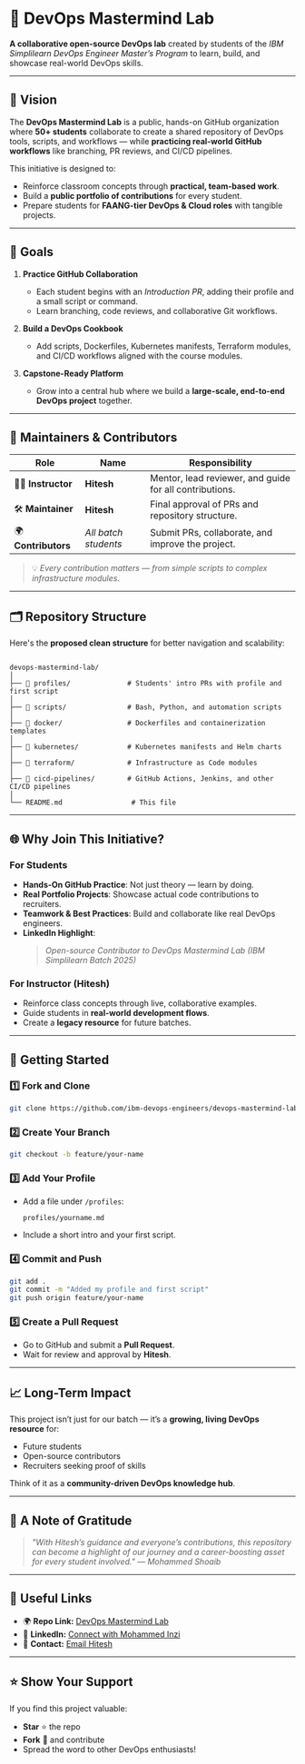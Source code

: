 # 🚀 DevOps Mastermind Lab

**A collaborative open-source DevOps lab** created by students of the *IBM Simplilearn DevOps Engineer Master’s Program* to learn, build, and showcase real-world DevOps skills.  

---

## 🌟 Vision

The **DevOps Mastermind Lab** is a public, hands-on GitHub organization where **50+ students** collaborate to create a shared repository of DevOps tools, scripts, and workflows — while **practicing real-world GitHub workflows** like branching, PR reviews, and CI/CD pipelines.

This initiative is designed to:
- Reinforce classroom concepts through **practical, team-based work**.
- Build a **public portfolio of contributions** for every student.
- Prepare students for **FAANG-tier DevOps & Cloud roles** with tangible projects.

---

## 🎯 Goals

1. **Practice GitHub Collaboration**  
   - Each student begins with an *Introduction PR*, adding their profile and a small script or command.
   - Learn branching, code reviews, and collaborative Git workflows.

2. **Build a DevOps Cookbook**  
   - Add scripts, Dockerfiles, Kubernetes manifests, Terraform modules, and CI/CD workflows aligned with the course modules.

3. **Capstone-Ready Platform**  
   - Grow into a central hub where we build a **large-scale, end-to-end DevOps project** together.

---

## 👥 Maintainers & Contributors

| Role       | Name          | Responsibility |
|------------|---------------|----------------|
| 👨‍🏫 **Instructor** | **Hitesh**       | Mentor, lead reviewer, and guide for all contributions. |
| 🛠️ **Maintainer** | **Hitesh**       | Final approval of PRs and repository structure. |
| 🌍 **Contributors** | *All batch students* | Submit PRs, collaborate, and improve the project. |

> 💡 *Every contribution matters — from simple scripts to complex infrastructure modules.*

---

## 🗂️ Repository Structure

Here's the **proposed clean structure** for better navigation and scalability:

```

devops-mastermind-lab/
│
├── 📂 profiles/              # Students' intro PRs with profile and first script
│
├── 📂 scripts/               # Bash, Python, and automation scripts
│
├── 📂 docker/                # Dockerfiles and containerization templates
│
├── 📂 kubernetes/            # Kubernetes manifests and Helm charts
│
├── 📂 terraform/             # Infrastructure as Code modules
│
├── 📂 cicd-pipelines/        # GitHub Actions, Jenkins, and other CI/CD pipelines
│
└── README.md                 # This file

````

---

## 🌐 Why Join This Initiative?

### For **Students**
- **Hands-On GitHub Practice**: Not just theory — learn by doing.
- **Real Portfolio Projects**: Showcase actual code contributions to recruiters.
- **Teamwork & Best Practices**: Build and collaborate like real DevOps engineers.
- **LinkedIn Highlight**:  
  > *Open-source Contributor to DevOps Mastermind Lab (IBM Simplilearn Batch 2025)*

### For **Instructor (Hitesh)**
- Reinforce class concepts through live, collaborative examples.
- Guide students in **real-world development flows**.
- Create a **legacy resource** for future batches.

---

## 🚀 Getting Started

### 1️⃣ Fork and Clone
```bash
git clone https://github.com/ibm-devops-engineers/devops-mastermind-lab.git
````

### 2️⃣ Create Your Branch

```bash
git checkout -b feature/your-name
```

### 3️⃣ Add Your Profile

* Add a file under `/profiles`:

  ```
  profiles/yourname.md
  ```
* Include a short intro and your first script.

### 4️⃣ Commit and Push

```bash
git add .
git commit -m "Added my profile and first script"
git push origin feature/your-name
```

### 5️⃣ Create a Pull Request

* Go to GitHub and submit a **Pull Request**.
* Wait for review and approval by **Hitesh**.

---

## 📈 Long-Term Impact

This project isn’t just for our batch — it’s a **growing, living DevOps resource** for:

* Future students
* Open-source contributors
* Recruiters seeking proof of skills

Think of it as a **community-driven DevOps knowledge hub**.

---

## 💬 A Note of Gratitude

> *"With Hitesh’s guidance and everyone’s contributions,
> this repository can become a highlight of our journey
> and a career-boosting asset for every student involved."*
> — *Mohammed Shoaib*

---

## 🔗 Useful Links

* 🌍 **Repo Link:** [DevOps Mastermind Lab](https://github.com/ibm-devops-engineers/devops-mastermind-lab)
* 💼 **LinkedIn:** [Connect with Mohammed Inzi](https://linkedin.com/in/mohammedinzi)
* 📧 **Contact:** [Email Hitesh](mailto:hitesh@example.com)

---

## ⭐ Show Your Support

If you find this project valuable:

* **Star** ⭐ the repo
* **Fork** 🍴 and contribute
* Spread the word to other DevOps enthusiasts!

